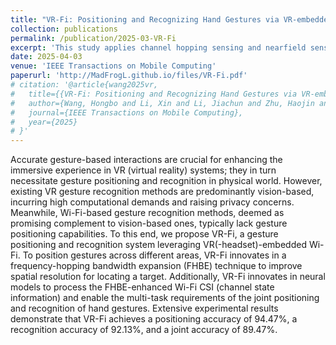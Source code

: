 ```yaml
---
title: "VR-Fi: Positioning and Recognizing Hand Gestures via VR-embedded Wi-Fi Sensing"
collection: publications
permalink: /publication/2025-03-VR-Fi
excerpt: 'This study applies channel hopping sensing and nearfield sensing to VR devices.'
date: 2025-04-03
venue: 'IEEE Transactions on Mobile Computing'
paperurl: 'http://MadFrogL.github.io/files/VR-Fi.pdf'
# citation: '@article{wang2025vr,
#   title={{VR-Fi: Positioning and Recognizing Hand Gestures via VR-embedded Wi-Fi Sensing}},
#   author={Wang, Hongbo and Li, Xin and Li, Jiachun and Zhu, Haojin and Luo, Jun},
#   journal={IEEE Transactions on Mobile Computing},
#   year={2025}
# }'
---
```


Accurate gesture-based interactions are crucial for enhancing the immersive experience in VR (virtual reality) systems; they in turn necessitate gesture positioning and recognition in physical world. However, existing VR gesture recognition methods are predominantly vision-based, incurring high computational demands and raising privacy concerns. Meanwhile, Wi-Fi-based gesture recognition methods, deemed as promising complement to vision-based ones, typically lack gesture positioning capabilities. To this end, we propose VR-Fi, a gesture positioning and recognition system leveraging VR(-headset)-embedded Wi-Fi. To position gestures across different areas, VR-Fi innovates in a frequency-hopping bandwidth expansion (FHBE) technique to improve spatial resolution for locating a target. Additionally, VR-Fi innovates in neural models to process the FHBE-enhanced Wi-Fi CSI (channel state information) and enable the multi-task requirements of the joint positioning and recognition of hand gestures. Extensive experimental results demonstrate that VR-Fi achieves a positioning accuracy of 94.47%, a recognition accuracy of 92.13%, and a joint accuracy of 89.47%.